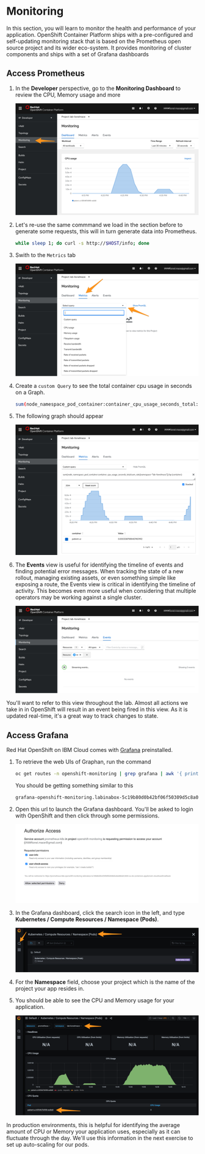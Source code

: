 # Monitoring

In this section, you will learn to monitor the health and performance of your application. OpenShift Container Platform ships with a pre-configured and self-updating monitoring stack that is based on the Prometheus open source project and its wider eco-system. It provides monitoring of cluster components and ships with a set of Grafana dashboards

## Access Prometheus

1. In the **Developer** perspective, go to the **Monitoring Dashboard** to review the CPU, Memory usage and more

    ![Monitoring Dashboard](../assets/ocp-monitoring-dashboard.png)

1. Let's re-use the same commmand we load in the section before to generate some requests, this will in turn generate data into Prometheus.

    ```sh
    while sleep 1; do curl -s http://$HOST/info; done

1. Swith to the `Metrics` tab

    ![Metrics](../assets/ocp-monitoring-metrics.png)

1. Create a `custom Query` to see the total container cpu usage in seconds on a Graph.

    ```sh
    sum(node_namespace_pod_container:container_cpu_usage_seconds_total:sum_rate{namespace="<MYPROJECT>"}) by (container)
    ```

1. The following graph should appear

    ![Custom Query](../assets/ocp-monitoring-query.png)

1. The **Events** view is useful for identifying the timeline of events and finding potential error messages. When tracking the state of a new rollout, managing existing assets, or even something simple like exposing a route, the Events view is critical in identifying the timeline of activity. This becomes even more useful when considering that multiple operators may be working against a single cluster.

    ![Monitoring Events](../assets/ocp-monitoring-events.png)

You'll want to refer to this view throughout the lab. Almost all actions we take in in OpenShift will result in an event being fired in this view. As it is updated real-time, it's a great way to track changes to state.

## Access Grafana

Red Hat OpenShift on IBM Cloud comes with [Grafana](https://grafana.com/) preinstalled.

1. To retrieve the web UIs of Graphan, run the command

    ```sh
    oc get routes -n openshift-monitoring | grep grafana | awk '{ print $2}'
    ```

    You should be getting something similar to this

    ```sh
    grafana-openshift-monitoring.labinabox-5c19b80d0b42bf06f50309d5c8a080e8-0000.eu-de.containers.appdomain.cloud
    ```

2. Open this url to launch the Grafana dashboard. You'll be asked to login with OpenShift and then click through some permissions.

    ![Monitoring Dashboards](../assets/ocp-grafana-accept.png)

3. In the Grafana dashboard, click the search icon in the left, and type **Kubernetes / Compute Resources / Namespace (Pods)**.

    ![Grafana](../assets/ocp-grafana-search.png)

4. For the **Namespace** field, choose your project which is the name of the project your app resides in.

5. You should be able to see the CPU and Memory usage for your application.

    ![Grafana also project](../assets/ocp-grafana-cpu.png)

In production environments, this is helpful for identifying the average amount of CPU or Memory your application uses, especially as it can fluctuate through the day. We'll use this information in the next exercise to set up auto-scaling for our pods.